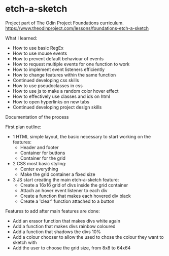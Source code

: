 # etch-a-sketch

Project part of The Odin Project Foundations curriculum. https://www.theodinproject.com/lessons/foundations-etch-a-sketch

What I learned:
- How to use basic RegEx
- How to use mouse events
- How to prevent default behaviour of events
- How to request multiple events for one function to work
- How to implement event listeners efficiently
- How to change features within the same function
- Continued developing css skills
- How to use pseudoclasses in css
- How to use js to make a random color hover effect
- How to effectively use classes and ids on html
- How to open hyperlinks on new tabs
- Continued developing project design skills


Documentation of the process

First plan outline:
- 1 HTML simple layout, the basic necessary to start working on the features:
    - Header and footer
    - Container for buttons
    - Container for the grid
- 2 CSS most basic styling:
    - Center everything
    - Make the grid container a fixed size
- 3 JS start creating the main etch-a-sketch feature:
    - Create a 16x16 grid of divs inside the grid container
    - Attach an hover event listener to each div
    - Create a function that makes each hovered div black
    - Create a 'clear' function attached to a button

Features to add after main features are done:
- Add an erasor function that makes divs white again
- Add a function that makes divs rainbow coloured
- Add a function that shadows the divs 10%
- Add a colour chooser to allow the used to chose the colour they want to sketch with
- Add the user to choose the grid size, from 8x8 to 64x64
